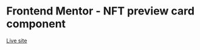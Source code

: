 # Frontend Mentor - NFT preview card component

[Live site](https://dimitrii-ukrainian.github.io/nft-preview-card/)